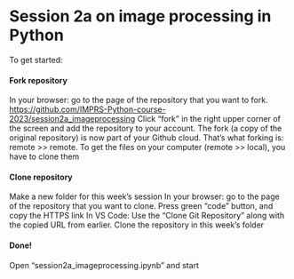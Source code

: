 
# Session 2a on image processing in Python

To get started: 

#### Fork repository
In your browser: go to the page of the repository that you want to fork.
https://github.com/IMPRS-Python-course-2023/session2a_imageprocessing
Click “fork” in the right upper corner of the screen and add the repository to your account. The fork (a copy of the original repository) is now part of your Github cloud. That’s what forking is: remote >> remote. To get the files on your computer (remote >> local), you have to clone them


#### Clone repository
Make a new folder for this week’s session
In your browser: go to the page of the repository that you want to clone.
Press green “code” button, and copy the HTTPS link 
In VS Code: Use the “Clone Git Repository”  along with the copied URL from earlier.
Clone the repository in this week’s folder

#### Done! 
Open “session2a_imageprocessing.ipynb” and start 
